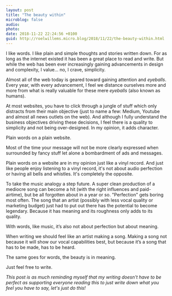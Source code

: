 ```yaml
---
layout: post
title: "The beauty within"
microblog: false
audio: 
photo: 
date: 2018-11-22 22:24:56 +0100
guid: http://roelwillems.micro.blog/2018/11/22/the-beauty-within.html
---
```

I like words. I like plain and simple thoughts and stories written down. For as long as the internet existed it has been a great place to read and write. But while the web has been ever increasingly gaining advancements in design and complexity, I value... no, I crave, simplicity.

Almost all of the web today is geared toward gaining attention and _eyeballs_. Every year, with every advancement, I feel we distance ourselves more and more from what is really valuable for these mere _eyeballs_ (also known as humans).

At most websites, you have to click through a jungle of stuff which only distracts from their main objective (just to name a few: Medium, Youtube and almost all news outlets on the web).
And although I fully understand the business objectives driving these decisions, I feel there is a quality to simplicity and not being over-designed. In my opinion, it adds character.

Plain words on a plain website.

Most of the time your message will not be more clearly expressed when surrounded by fancy stuff let alone a bombardment of ads and messages.

Plain words on a website are in my opinion just like a vinyl record. And just like people enjoy listening to a vinyl record, it's not about audio perfection or having all bells and whistles. It's completely the opposite.

To take the music analogy a step future. A super clean production of a mediocre song can become a hit (with the right influences and paid-airtime), but be all forgotten about in a year or so. "Perfection" gets boring most often.
The song that an artist (possibly with less vocal quality or marketing budget) just had to put out there has the potential to become legendary. Because it has meaning and its roughness only adds to its quality. 

With words, like music, it’s also not about perfection but about meaning. 

When writing we should feel like an artist making a song. Making a song not because it will show our vocal capabilities best, but because it’s a song that has to be made, has to be heard. 

The same goes for words, the beauty is in meaning.

Just feel free to write.

_This post is as much reminding myself that my writing doesn't have to be perfect as supporting everyone reading this to just write down what you feel you have to say, let's just do this!_
